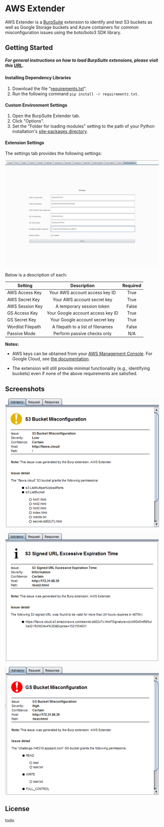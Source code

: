 # AWS Extender

AWS Extender is a [BurpSuite](https://portswigger.net/burp/) extension to identify and test S3 buckets as well as Google Storage buckets and Azure containers for common misconfiguration issues using the boto/boto3 SDK library.


## Getting Started
##### For general instructions on how to load BurpSuite extensions, please visit this [URL](https://support.portswigger.net/customer/portal/articles/1965930-how-to-install-an-extension-in-burp-suite).

#### Installing Dependency Libraries
1. Download the file "[requirements.txt](/requirements.txt)".
2. Run the following command `pip install -r requirements.txt`.

#### Custom Environment Settings
1. Open the BurpSuite Extender tab.
2. Click "Options".
3. Set the "Folder for loading modules" setting to the path of your Python installation's [site-packages directory](https://docs.python.org/2/install/#how-installation-works).

#### Extension Settings
The settings tab provides the following settings:

<a href="https://github.com/VirtueSecurity/aws-extender/blob/master/screenshots/settings.png?raw=true" target="_blank"><img src="https://github.com/VirtueSecurity/aws-extender/blob/master/screenshots/settings_thumb.png?raw=true" alt="Settings Tab"></a>

Below is a description of each:

| Setting   |      Description      |      Required      |
|----------|:-------------:|:-------------:|
| AWS Access Key |  Your AWS account access key ID |  True |
| AWS Secret Key |    Your AWS account secret key   |    True   |
| AWS Session Key | A temporary session token | False |
| GS Access Key | Your Google account access key ID | True |
| GS Secret Key | Your Google account secret key | True |
| Wordlist Filepath | A filepath to a list of filenames | False |
| Passive Mode | Perform passive checks only | N/A |

**Notes:**
* AWS keys can be obtained from your [AWS Management Console](https://console.aws.amazon.com/iam/home?#/security_credential). For Google Cloud, see [the documentation](https://cloud.google.com/storage/docs/migrating#keys).

* The extension will still provide minimal functionality (e.g., identifying buckets) even if none of the above requirements are satisfied.


## Screenshots
<a href="https://github.com/VirtueSecurity/aws-extender/blob/master/screenshots/S3_bucket_misconfiguration.png?raw=true" target="_blank"><img src="https://github.com/VirtueSecurity/aws-extender/blob/master/screenshots/S3_bucket_misconfiguration.png?raw=true" alt="S3 Bucket Misconfiguration"></a>

<a href="https://github.com/VirtueSecurity/aws-extender/blob/master/screenshots/excessive_signed_url.png?raw=true" target="_blank"><img src="https://github.com/VirtueSecurity/aws-extender/blob/master/screenshots/excessive_signed_url.png?raw=true" alt="S3 Signed URL Excessive Expiration Time"></a>

<a href="https://github.com/VirtueSecurity/aws-extender/blob/master/screenshots/GS_bucket_misconfiguration.png?raw=true" target="_blank"><img src="https://github.com/VirtueSecurity/aws-extender/blob/master/screenshots/GS_bucket_misconfiguration.png?raw=true" alt="GS Bucket Misconfiguration"></a>


## License
todo